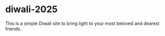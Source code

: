 # diwali-2025
This is a simple Diwali site to bring light to your most beloved and dearest friends.
